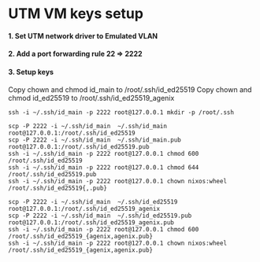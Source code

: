 # UTM VM keys setup

#### 1. Set UTM network driver to Emulated VLAN

#### 2. Add a port forwarding rule 22 => 2222

#### 3. Setup keys
Copy chown and chmod id_main to /root/.ssh/id_ed25519
Copy chown and chmod id_ed25519 to /root/.ssh/id_ed25519_agenix

```
ssh -i ~/.ssh/id_main -p 2222 root@127.0.0.1 mkdir -p /root/.ssh

scp -P 2222 -i ~/.ssh/id_main  ~/.ssh/id_main root@127.0.0.1:/root/.ssh/id_ed25519
scp -P 2222 -i ~/.ssh/id_main  ~/.ssh/id_main.pub root@127.0.0.1:/root/.ssh/id_ed25519.pub
ssh -i ~/.ssh/id_main -p 2222 root@127.0.0.1 chmod 600 /root/.ssh/id_ed25519
ssh -i ~/.ssh/id_main -p 2222 root@127.0.0.1 chmod 644 /root/.ssh/id_ed25519.pub
ssh -i ~/.ssh/id_main -p 2222 root@127.0.0.1 chown nixos:wheel /root/.ssh/id_ed25519{,.pub}

scp -P 2222 -i ~/.ssh/id_main  ~/.ssh/id_ed25519 root@127.0.0.1:/root/.ssh/id_ed25519_agenix
scp -P 2222 -i ~/.ssh/id_main  ~/.ssh/id_ed25519.pub root@127.0.0.1:/root/.ssh/id_ed25519_agenix.pub
ssh -i ~/.ssh/id_main -p 2222 root@127.0.0.1 chmod 600 /root/.ssh/id_ed25519_{agenix,agenix.pub}
ssh -i ~/.ssh/id_main -p 2222 root@127.0.0.1 chown nixos:wheel /root/.ssh/id_ed25519_{agenix,agenix.pub}
```
